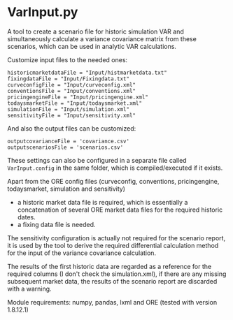 # VarInput.py

A tool to create a scenario file for historic simulation VAR and simultaneously calculate a variance covariance matrix from these scenarios, which can be used in analytic VAR calculations.

Customize input files to the needed ones:

`historicmarketdataFile = "Input/histmarketdata.txt"`  
`fixingdataFile = "Input/Fixingdata.txt"`  
`curveconfigFile = "Input/curveconfig.xml"`  
`conventionsFile = "Input/conventions.xml"`  
`pricingengineFile = "Input/pricingengine.xml"`  
`todaysmarketFile = "Input/todaysmarket.xml"`  
`simulationFile = "Input/simulation.xml"`  
`sensitivityFile = "Input/sensitivity.xml"`  

And also the output files can be customized:  

`outputcovarianceFile = 'covariance.csv'`  
`outputscenariosFile = 'scenarios.csv'`  

These settings can also be configured in a separate file called `VarInput.config` in the same folder, which is compiled/executed if it exists.

Apart from the ORE config files (curveconfig, conventions, pricingengine, todaysmarket, simulation and sensitivity)  
- a historic market data file is required, which is essentially a concatenation of several ORE market data files for the required historic dates.
- a fixing data file is needed.

The sensitivity configuration is actually not required for the scenario report, it is used by the tool to derive the required differential calculation method for the input of the variance covariance calculation.

The results of the first historic data are regarded as a reference for the required columns (I don't check the simulation.xml), 
if there are any missing subsequent market data, the results of the scenario report are discarded with a warning.

Module requirements: numpy, pandas, lxml and ORE (tested with version 1.8.12.1)